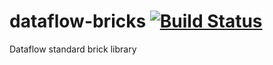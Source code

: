 # dataflow-bricks [![Build Status](https://travis-ci.org/julbaxter/dataflow-bricks.svg?branch=master)](https://travis-ci.org/julbaxter/dataflow-bricks)

Dataflow standard brick library
